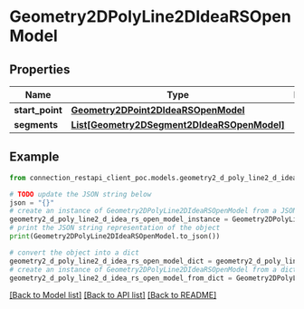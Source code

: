 # Geometry2DPolyLine2DIdeaRSOpenModel


## Properties

Name | Type | Description | Notes
------------ | ------------- | ------------- | -------------
**start_point** | [**Geometry2DPoint2DIdeaRSOpenModel**](Geometry2DPoint2DIdeaRSOpenModel.md) |  | [optional] 
**segments** | [**List[Geometry2DSegment2DIdeaRSOpenModel]**](Geometry2DSegment2DIdeaRSOpenModel.md) |  | [optional] 

## Example

```python
from connection_restapi_client_poc.models.geometry2_d_poly_line2_d_idea_rs_open_model import Geometry2DPolyLine2DIdeaRSOpenModel

# TODO update the JSON string below
json = "{}"
# create an instance of Geometry2DPolyLine2DIdeaRSOpenModel from a JSON string
geometry2_d_poly_line2_d_idea_rs_open_model_instance = Geometry2DPolyLine2DIdeaRSOpenModel.from_json(json)
# print the JSON string representation of the object
print(Geometry2DPolyLine2DIdeaRSOpenModel.to_json())

# convert the object into a dict
geometry2_d_poly_line2_d_idea_rs_open_model_dict = geometry2_d_poly_line2_d_idea_rs_open_model_instance.to_dict()
# create an instance of Geometry2DPolyLine2DIdeaRSOpenModel from a dict
geometry2_d_poly_line2_d_idea_rs_open_model_from_dict = Geometry2DPolyLine2DIdeaRSOpenModel.from_dict(geometry2_d_poly_line2_d_idea_rs_open_model_dict)
```
[[Back to Model list]](../README.md#documentation-for-models) [[Back to API list]](../README.md#documentation-for-api-endpoints) [[Back to README]](../README.md)



